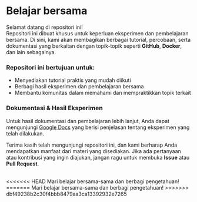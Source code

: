 # Belajar bersama   

Selamat datang di repositori ini!  
Repositori ini dibuat khusus untuk keperluan eksperimen dan pembelajaran bersama. Di sini, kami akan membagikan berbagai tutorial, percobaan, serta dokumentasi yang berkaitan dengan topik-topik seperti **GitHub**, **Docker**, dan lain sebagainya.  

### Repositori ini bertujuan untuk:
- Menyediakan tutorial praktis yang mudah diikuti
- Berbagi hasil eksperimen dan pembelajaran bersama  
- Membantu komunitas dalam memahami dan mempraktikkan topik terkait

### Dokumentasi & Hasil Eksperimen
Untuk hasil dokumentasi dan pembelajaran lebih lanjut, Anda dapat mengunjungi [Google Docs](https://drive.google.com/drive/folders/18_KY5DlstOh9sEdjyT7s45nseSnwRboY?usp=sharing) yang berisi penjelasan tentang eksperimen yang telah dilakukan.  

Terima kasih telah mengunjungi repositori ini, dan kami berharap Anda mendapatkan manfaat dari materi yang disediakan. Jika ada pertanyaan atau kontribusi yang ingin diajukan, jangan ragu untuk membuka **Issue** atau **Pull Request**.  

<br>  
<<<<<<< HEAD
Mari belajar bersama-sama dan berbagi pengetahuan!
=======
Mari belajar bersama-sama dan berbagi pengetahuan!
>>>>>>> dbf49238b2c30f4bbb8479aa3ca13392932e7265
